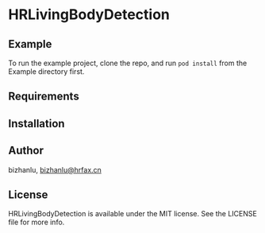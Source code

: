 # HRLivingBodyDetection


## Example

To run the example project, clone the repo, and run `pod install` from the Example directory first.

## Requirements

## Installation

## Author

bizhanlu, bizhanlu@hrfax.cn

## License

HRLivingBodyDetection is available under the MIT license. See the LICENSE file for more info.
